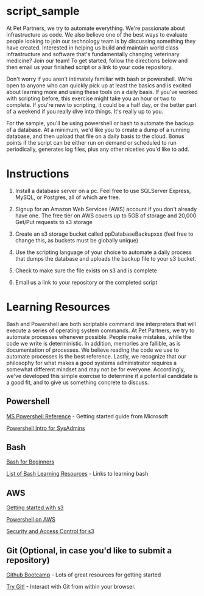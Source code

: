 # script_sample
At Pet Partners, we try to automate everything.  We're passionate about infrastructure as code. We also believe one of the best ways to evaluate people looking to join our technology team is by discussing something they have created.  Interested in helping us build and maintain world class infrastructure and software that's fundamentally changing veterinary medicine?  Join our team!  To get started, follow the directions below and then email us your finished script or a link to your code repository.  

Don't worry if you aren't intimately familiar with bash or powershell.  We're open to anyone who can quickly pick up at least the basics  and is excited about learning more and using these tools on a daily basis.  If you've worked with scripting before, this exercise might take you an hour or two to complete.  If you're new to scripting, it could be a half day, or the better part of a weekend if you really dive into things.  It's really up to you.

For the sample, you'll be using powershell or bash to automate the backup of a database.  At a minimum, we'd like you to create a dump of a running database, and then upload that file on a daily basis to the cloud.  Bonus points if the script can be either run on demand or scheduled to run periodically, generates log files, plus any other niceties you'd like to add.

# Instructions

1) Install a database server on a pc.  Feel free to use SQLServer Express, MySQL, or Postgres, all of which are free.

2) Signup for an Amazon Web Services (AWS) account if you don't already have one. The free tier on AWS covers up to 5GB of storage and 20,000 Get/Put requests to s3 storage

3) Create an s3 storage bucket called ppDatabaseBackupxxx (feel free to change this, as buckets must be globally unique)

4) Use the scripting language of your choice to automate a daily process that dumps the database and uploads the backup file to your s3 bucket. 

4) Check to make sure the file exists on s3 and is complete

5) Email us a link to your repository or the completed script

# Learning Resources
Bash and Powershell are both scriptable command line interpreters that will execute a series of operating system commands.  At Pet Partners, we try to automate processes whenever possible.  People make mistakes, while the code we write is deterministic.  In addition, memories are fallible, as is documentation of processes.  We believe reading the code we use to automate processes is the best reference.  Lastly, we recognize that our philosophy for what makes a good systems administrator requires a somewhat different mindset and may not be for everyone.  Accordingly, we've developed this simple exercise to determine if a potential candidate is a good fit, and to give us something concrete to discuss.

## Powershell
[MS Powershell Reference](https://technet.microsoft.com/en-us/library/bb978526.aspx) - Getting started guide from Microsoft

[Powershell Intro for SysAdmins](https://www.saotn.org/powershell-introduction-windows-server-administration-automation-scripting/)

## Bash
[Bash for Beginners](http://www.tldp.org/LDP/Bash-Beginners-Guide/html/Bash-Beginners-Guide.html)

[List of Bash Learning Resources](https://www.cyberciti.biz/open-source/learning-bash-scripting-for-beginners/) - Links to learning bash

## AWS
[Getting started with s3](https://aws.amazon.com/s3/getting-started/)

[Powershell on AWS](https://aws.amazon.com/documentation/powershell/)

[Security and Access Control for s3](http://docs.aws.amazon.com/AmazonS3/latest/dev/s3-access-control.html)

## Git (Optional, in case you'd like to submit a repository)
[Github Bootcamp](https://help.github.com/categories/bootcamp/) - Lots of great resources for getting started

[Try Git!](https://try.github.io) - Interact with Git from within your browser.
